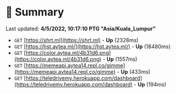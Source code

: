 # 📖 Summary
Last updated: **4/5/2022, 10:17:10 PTG "Asia/Kuala_Lumpur"**

- `GET` [https://shrt.ml](https://shrt.ml) - **Up** (2328ms)
- `GET` [https://hst.aytea.ml/](https://hst.aytea.ml/) - **Up** (18480ms)
- `GET` [https://color.aytea.ml/4b31d6.png](https://color.aytea.ml/4b31d6.png) - **Up** (1557ms)
- `GET` [https://memeapi.aytea14.repl.co/gimme](https://memeapi.aytea14.repl.co/gimme) - **Up** (433ms)
- `GET` [https://teledrivemy.herokuapp.com/dashboard](https://teledrivemy.herokuapp.com/dashboard) - **Up** (194ms)
